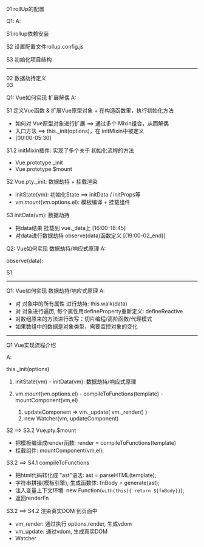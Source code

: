 01 rollUp的配置

Q1:
A: <br/>

S1 rollup依赖安装

S2 设置配置文件rollup.config.js

S3 初始化项目结构


-----------------------------
02 数据劫持定义 <br/>
03 

Q1: Vue如何实现 扩展解偶
A: <br/>

S1 定义Vue函数 & 扩展Vue原型对象 + 在构造函数里，执行初始化方法 
  - 如何对 Vue原型对象进行扩展 ==> 通过多个 Mixin组合，从而解偶
  - 入口方法  ==> this._init(options)，在 initMixin中被定义
  - [00:00-05:30]

S1.2 initMixin插件: 实现了多个关于 初始化流程的方法
  - Vue.prototype._init
  - Vue.prototype.$mount


S2 Vue.pty._init: 数据劫持 + 挂载渲染
  - initState(vm): 初始化State ==> initData / initProps等
  - vm.$mount(vm.$options.el): 模板编译 + 挂载组件


S3 initData(vm): 数据劫持 
  - 把data结果 挂载到 vue._data上 [16:00-18:45]
  - 对data进行数据劫持 observe(data)函数定义 [(19:00-02_end)]



Q2: Vue如何实现 数据劫持/响应式原理
A: <br/>

observe(data):

S1


----------------
Q1: Vue如何实现 数据劫持/响应式原理
A: <br/>

  - 对 对象中的所有属性 进行劫持: this.walk(data)
  - 对 对象进行遍历, 每个属性用defineProperty重新定义: defineReactive
  - 对数组原来的方法进行改写：切片编程/高阶函数/代理模式
  - 如果数组中的数据是对象类型，需要监控对象的变化







-----------------------
Q1 Vue实现流程介绍

A:

this._init(options)
  1. initState(vm) 
    - initData(vm): 数据劫持/响应式原理 
  
  2. vm.$mount(vm.$options.el)
    - compileToFunctions(template)
    - mountComponent(vm,el)
        1. updateComponent => vm._update( vm._render() )
        2. new Watcher(vm, updateComponent)




S2 ==> S3.2 Vue.pty.$mount
  - 把模板编译成render函数: render = compileToFunctions(template)
  - 挂载组件: mountComponent(vm,el);


S3.2 ==> S4.1 compileToFunctions
  - 把html代码转化成 "ast"语法:  ast = parseHTML(template);
  - 字符串拼接(模板引擎), 生成函数体:  fnBody = generate(ast);
  - 注入变量上下文环境: new Function(`with(this){ return ${fnBody}}`); 
  - 返回renderFn


S3.2 ==> S4.2 渲染真实DOM 到页面中
  - vm_render: 通过执行 options.render, 生成vdom
  - vm_update: 通过vdom, 生成真实DOM
  - Watcher
 